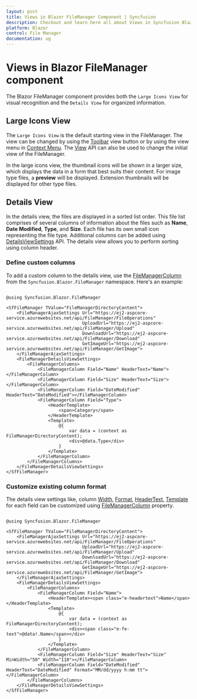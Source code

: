 ```yaml
---
layout: post
title: Views in Blazor FileManager Component | Syncfusion
description: Checkout and learn here all about Views in Syncfusion Blazor FileManager component and much more.
platform: Blazor
control: File Manager
documentation: ug
---
```


# Views in Blazor FileManager component

The Blazor FileManager component provides both the `Large Icons View` for visual recognition and the `Details View` for organized information.

## Large Icons View

The `Large Icons View` is the default starting view in the FileManager. The view can be changed by using the [Toolbar](./end-user-capabilities.md/#toolbar) view button or by using the view menu in [Context Menu](./end-user-capabilities.md/#context-menu). The [View](https://help.syncfusion.com/cr/blazor/Syncfusion.Blazor.FileManager.SfFileManager-1.html#Syncfusion_Blazor_FileManager_SfFileManager_1_View) API can also be used to change the initial view of the FileManager.

In the large icons view, the thumbnail icons will be shown in a larger size, which displays the data in a form that best suits their content. For image type files, a **preview** will be displayed. Extension thumbnails will be displayed for other type files.

## Details View

In the details view, the files are displayed in a sorted list order. This file list comprises of several columns of information about the files such as **Name**, **Date Modified**, **Type**, and **Size**. Each file has its own small icon representing the file type. Additional columns can be added using [DetailsViewSettings](https://help.syncfusion.com/cr/blazor/Syncfusion.Blazor.FileManager.FileManagerDetailsViewSettings.html) API. The details view allows you to perform sorting using column header.

### Define custom columns

To add a custom column to the details view, use the [FileManagerColumn](https://help.syncfusion.com/cr/blazor/Syncfusion.Blazor.FileManager.FileManagerColumn.html) from the `Syncfusion.Blazor.FileManager` namespace. Here's an example:

```cshtml

@using Syncfusion.Blazor.FileManager

<SfFileManager TValue="FileManagerDirectoryContent">
    <FileManagerAjaxSettings Url="https://ej2-aspcore-service.azurewebsites.net/api/FileManager/FileOperations"
                             UploadUrl="https://ej2-aspcore-service.azurewebsites.net/api/FileManager/Upload"
                             DownloadUrl="https://ej2-aspcore-service.azurewebsites.net/api/FileManager/Download"
                             GetImageUrl="https://ej2-aspcore-service.azurewebsites.net/api/FileManager/GetImage">
    </FileManagerAjaxSettings>
    <FileManagerDetailsViewSettings>
        <FileManagerColumns>
            <FileManagerColumn Field="Name" HeaderText="Name"></FileManagerColumn>
            <FileManagerColumn Field="Size" HeaderText="Size"></FileManagerColumn>
            <FileManagerColumn Field="DateModified" HeaderText="DateModified"></FileManagerColumn>
            <FileManagerColumn Field="Type">
                <HeaderTemplate>
                    <span>Category</span>
                </HeaderTemplate>
                <Template>
                    @{
                        var data = (context as FileManagerDirectoryContent);
                        <div>@data.Type</div>
                    }
                </Template>
            </FileManagerColumn>
        </FileManagerColumns>
    </FileManagerDetailsViewSettings>
</SfFileManager>

```

### Customize existing column format

The details view settings like, column [Width](https://help.syncfusion.com/cr/blazor/Syncfusion.Blazor.FileManager.FileManagerColumn.html#Syncfusion_Blazor_FileManager_FileManagerColumn_Width), [Format](https://help.syncfusion.com/cr/blazor/Syncfusion.Blazor.FileManager.FileManagerColumn.html#Syncfusion_Blazor_FileManager_FileManagerColumn_Format), [HeaderText](https://help.syncfusion.com/cr/blazor/Syncfusion.Blazor.FileManager.FileManagerColumn.html#Syncfusion_Blazor_FileManager_FileManagerColumn_HeaderText), [Template](https://help.syncfusion.com/cr/blazor/Syncfusion.Blazor.FileManager.FileManagerColumn.html#Syncfusion_Blazor_FileManager_FileManagerColumn_Template) for each field can be customized using [FileManagerColumn](https://help.syncfusion.com/cr/blazor/Syncfusion.Blazor.FileManager.FileManagerColumn.html) property.

```cshtml

@using Syncfusion.Blazor.FileManager

<SfFileManager TValue="FileManagerDirectoryContent">
    <FileManagerAjaxSettings Url="https://ej2-aspcore-service.azurewebsites.net/api/FileManager/FileOperations"
                             UploadUrl="https://ej2-aspcore-service.azurewebsites.net/api/FileManager/Upload"
                             DownloadUrl="https://ej2-aspcore-service.azurewebsites.net/api/FileManager/Download"
                             GetImageUrl="https://ej2-aspcore-service.azurewebsites.net/api/FileManager/GetImage">
    </FileManagerAjaxSettings>
    <FileManagerDetailsViewSettings>
        <FileManagerColumns>
            <FileManagerColumn Field="Name">
                <HeaderTemplate><span class="e-headertext">Name</span></HeaderTemplate>
                <Template>
                    @{
                        var data = (context as FileManagerDirectoryContent);
                        <div><span class="e-fe-text">@data!.Name</span></div>
                    }
                </Template>
            </FileManagerColumn>
            <FileManagerColumn Field="Size" HeaderText="Size" MinWidth="50" Width="110"></FileManagerColumn>
            <FileManagerColumn Field="DateModified" HeaderText="DateModified" Format="MM/dd/yyyy h:mm tt"></FileManagerColumn>
        </FileManagerColumns>
    </FileManagerDetailsViewSettings>
</SfFileManager>

```

